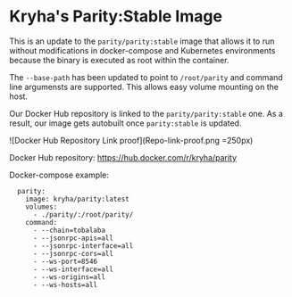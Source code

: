 # Kryha's Parity:Stable Image

This is an update to the `parity/parity:stable` image that allows it to run without modifications in docker-compose and Kubernetes environments because the binary is executed as root within the container.

The `--base-path` has been updated to point to `/root/parity` and command line argumensts are supported. This allows easy volume mounting on the host.

Our Docker Hub repository is linked to the `parity/parity:stable` one. As a result, our image gets autobuilt once `parity:stable` is updated.

![Docker Hub Repository Link proof](Repo-link-proof.png =250px)

Docker Hub repository: https://hub.docker.com/r/kryha/parity

Docker-compose example:
```
  parity:
    image: kryha/parity:latest
    volumes:
      - ./parity/:/root/parity/
    command:
      - --chain=tobalaba
      - --jsonrpc-apis=all
      - --jsonrpc-interface=all
      - --jsonrpc-cors=all
      - --ws-port=8546
      - --ws-interface=all
      - --ws-origins=all
      - --ws-hosts=all
```
